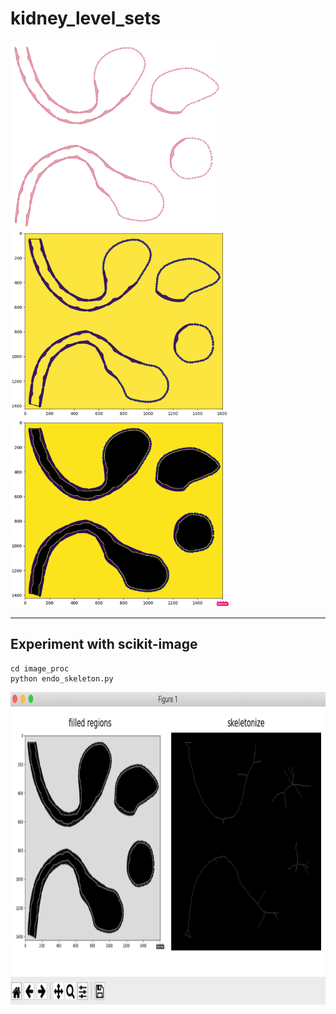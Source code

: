 # kidney_level_sets

<img src="image_proc/endo_cells_screen.png" alt="original" height="300"><img src="image_proc/endo_eroded.png" alt="eroded/capped" height="300"><img src="image_proc/endo_eroded_fill.png" alt="filled" height="300">

---
## Experiment with scikit-image

```
cd image_proc
python endo_skeleton.py
```

<img src="images/skeleton_1x2.png" alt="skeleton" height="500">
